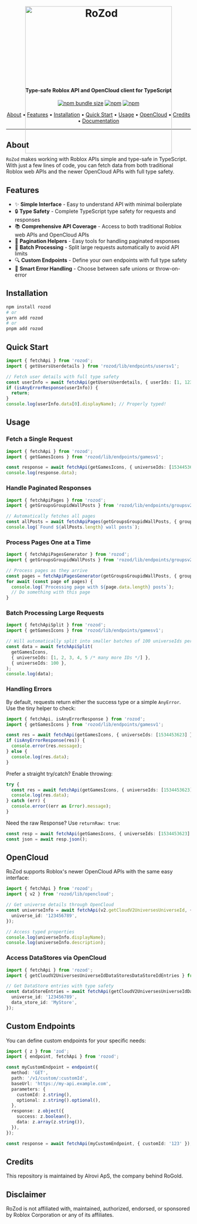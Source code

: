 <h1 align="center" style="height: 200; overflow: 'hidden'">
    <img src="https://github.com/alexop1000/RoZod/assets/46445843/1c2a6cb5-b1d6-4784-b084-0679d81109c3" alt="RoZod" width="400" />
    <br>
</h1>

<h4 align="center">Type-safe Roblox API and OpenCloud client for TypeScript</h4>

<p align="center">
    <a href="https://www.npmjs.com/package/rozod"><img alt="npm bundle size" src="https://img.shields.io/bundlephobia/minzip/rozod?style=for-the-badge"></a>
    <a href="https://www.npmjs.com/package/rozod"><img alt="npm" src="https://img.shields.io/npm/v/rozod?style=for-the-badge"></a>
    <a href="https://www.npmjs.com/package/rozod"><img alt="npm" src="https://img.shields.io/npm/dt/rozod?style=for-the-badge"></a>
</p>
<p align="center">
  <a href="#about">About</a> •
  <a href="#features">Features</a> •
  <a href="#installation">Installation</a> •
  <a href="#quick-start">Quick Start</a> •
  <a href="#usage">Usage</a> •
  <a href="#opencloud">OpenCloud</a> •
  <a href="#credits">Credits</a> •
  <a href="http://rozod.alrovi.com">Documentation</a>
</p>

---

## About

`RoZod` makes working with Roblox APIs simple and type-safe in TypeScript. With just a few lines of code, you can fetch data from both traditional Roblox web APIs and the newer OpenCloud APIs with full type safety.

## Features

- ✨ **Simple Interface** - Easy to understand API with minimal boilerplate
- 🔒 **Type Safety** - Complete TypeScript type safety for requests and responses
- 📚 **Comprehensive API Coverage** - Access to both traditional Roblox web APIs and OpenCloud APIs
- 🔄 **Pagination Helpers** - Easy tools for handling paginated responses
- 🔁 **Batch Processing** - Split large requests automatically to avoid API limits
- 🔍 **Custom Endpoints** - Define your own endpoints with full type safety
- 🧩 **Smart Error Handling** - Choose between safe unions or throw-on-error

## Installation

```bash
npm install rozod
# or
yarn add rozod
# or
pnpm add rozod
```

## Quick Start

```ts
import { fetchApi } from 'rozod';
import { getUsersUserdetails } from 'rozod/lib/endpoints/usersv1';

// Fetch user details with full type safety
const userInfo = await fetchApi(getUsersUserdetails, { userIds: [1, 123456] });
if (isAnyErrorResponse(userInfo)) {
  return;
}
console.log(userInfo.data[0].displayName); // Properly typed!
```

## Usage

### Fetch a Single Request

```ts
import { fetchApi } from 'rozod';
import { getGamesIcons } from 'rozod/lib/endpoints/gamesv1';

const response = await fetchApi(getGamesIcons, { universeIds: [1534453623, 65241] });
console.log(response.data);
```

### Handle Paginated Responses

```ts
import { fetchApiPages } from 'rozod';
import { getGroupsGroupidWallPosts } from 'rozod/lib/endpoints/groupsv2';

// Automatically fetches all pages
const allPosts = await fetchApiPages(getGroupsGroupidWallPosts, { groupId: 11479637 });
console.log(`Found ${allPosts.length} wall posts`);
```

### Process Pages One at a Time

```ts
import { fetchApiPagesGenerator } from 'rozod';
import { getGroupsGroupidWallPosts } from 'rozod/lib/endpoints/groupsv2';

// Process pages as they arrive
const pages = fetchApiPagesGenerator(getGroupsGroupidWallPosts, { groupId: 11479637 });
for await (const page of pages) {
  console.log(`Processing page with ${page.data.length} posts`);
  // Do something with this page
}
```

### Batch Processing Large Requests

```ts
import { fetchApiSplit } from 'rozod';
import { getGamesIcons } from 'rozod/lib/endpoints/gamesv1';

// Will automatically split into smaller batches of 100 universeIds per request
const data = await fetchApiSplit(
  getGamesIcons,
  { universeIds: [1, 2, 3, 4, 5 /* many more IDs */] },
  { universeIds: 100 },
);
console.log(data);
```

### Handling Errors

By default, requests return either the success type or a simple `AnyError`. Use the tiny helper to check:

```ts
import { fetchApi, isAnyErrorResponse } from 'rozod';
import { getGamesIcons } from 'rozod/lib/endpoints/gamesv1';

const res = await fetchApi(getGamesIcons, { universeIds: [1534453623] });
if (isAnyErrorResponse(res)) {
  console.error(res.message);
} else {
  console.log(res.data);
}
```

Prefer a straight try/catch? Enable throwing:

```ts
try {
  const res = await fetchApi(getGamesIcons, { universeIds: [1534453623] }, { throwOnError: true });
  console.log(res.data);
} catch (err) {
  console.error((err as Error).message);
}
```

Need the raw Response? Use `returnRaw: true`:

```ts
const resp = await fetchApi(getGamesIcons, { universeIds: [1534453623] }, { returnRaw: true });
const json = await resp.json();
```

## OpenCloud

RoZod supports Roblox's newer OpenCloud APIs with the same easy interface:

```ts
import { fetchApi } from 'rozod';
import { v2 } from 'rozod/lib/opencloud';

// Get universe details through OpenCloud
const universeInfo = await fetchApi(v2.getCloudV2UniversesUniverseId, {
  universe_id: '123456789',
});

// Access typed properties
console.log(universeInfo.displayName);
console.log(universeInfo.description);
```

### Access DataStores via OpenCloud

```ts
import { fetchApi } from 'rozod';
import { getCloudV2UniversesUniverseIdDataStoresDataStoreIdEntries } from 'rozod/lib/opencloud/v2/cloud';

// Get DataStore entries with type safety
const dataStoreEntries = await fetchApi(getCloudV2UniversesUniverseIdDataStoresDataStoreIdEntries, {
  universe_id: '123456789',
  data_store_id: 'MyStore',
});
```

## Custom Endpoints

You can define custom endpoints for your specific needs:

```ts
import { z } from 'zod';
import { endpoint, fetchApi } from 'rozod';

const myCustomEndpoint = endpoint({
  method: 'GET',
  path: '/v1/custom/:customId',
  baseUrl: 'https://my-api.example.com',
  parameters: {
    customId: z.string(),
    optional: z.string().optional(),
  },
  response: z.object({
    success: z.boolean(),
    data: z.array(z.string()),
  }),
});

const response = await fetchApi(myCustomEndpoint, { customId: '123' });
```

## Credits

This repository is maintained by Alrovi ApS, the company behind RoGold.

## Disclaimer

RoZod is not affiliated with, maintained, authorized, endorsed, or sponsored by Roblox Corporation or any of its affiliates.
